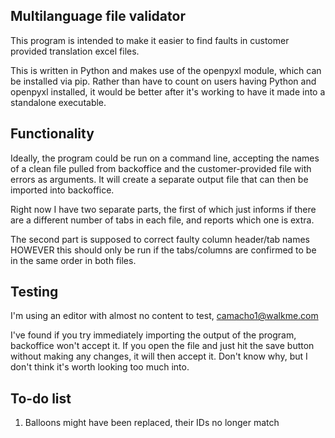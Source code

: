 ## Multilanguage file validator

This program is intended to make it easier to find faults
in customer provided translation excel files.

This is written in Python and makes use of the openpyxl
module, which can be installed via pip.  Rather than
have to count on users having Python and openpyxl
installed, it would be better after it's working to have
it made into a standalone executable.

## Functionality

Ideally, the program could be run on a command line,
accepting the names of a clean file pulled from backoffice
and the customer-provided file with errors as arguments.
It will create a separate output file that can then be
imported into backoffice.

Right now I have two separate parts, the first of which
just informs if there are a different number of tabs in
each file, and reports which one is extra.

The second part is supposed to correct faulty column
header/tab names HOWEVER this should only be run if the
tabs/columns are confirmed to be in the same order in both
files.

## Testing

I'm using an editor with almost no content to test,
camacho1@walkme.com

I've found if you try immediately importing the output
of the program, backoffice won't accept it.  If you open
the file and just hit the save button without making any
changes, it will then accept it.  Don't know why, but I
don't think it's worth looking too much into.

## To-do list

1) Balloons might have been replaced, their IDs no longer
match